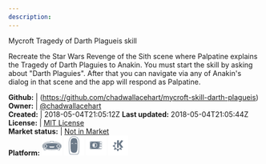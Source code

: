 ```yaml
---
description: 
---
```

Mycroft Tragedy of Darth Plagueis skill

Recreate the Star Wars Revenge of the Sith scene where Palpatine explains the Tragedy of Darth Plaguies to Anakin.
You must start the skill by asking about "Darth Plaguies". After that you can navigate via any of Anakin's dialog
in that scene and the app will respond as Palpatine.

**Github:** | (https://github.com/chadwallacehart/mycroft-skill-darth-plagueis)  
**Owner:** | [@chadwallacehart](https://github.com/chadwallacehart)  
**Created:** | 2018-05-04T21:05:12Z  **Last updated:** 2018-05-04T21:05:44Z  
**License:** | [MIT License](https://api.github.com/licenses/mit)  
**Market status:** | [Not in Market](https://market.mycroft.ai/skill/)  
**Platform:**   ![](.gitbook/assets/mark-1-icon.png)  ![](.gitbook/assets/mark-2-icon.png)  ![](.gitbook/assets/picroft-icon.png)  ![](.gitbook/assets/kde.png)   
